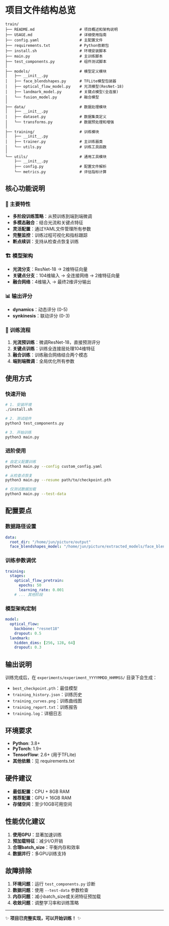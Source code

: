 # 项目文件结构总览

```
train/
├── README.md                    # 项目概述和架构说明
├── USAGE.md                     # 详细使用指南
├── config.yaml                  # 主配置文件
├── requirements.txt             # Python依赖包
├── install.sh                   # 环境安装脚本
├── main.py                      # 主训练脚本
├── test_components.py           # 组件测试脚本
│
├── models/                      # 模型定义模块
│   ├── __init__.py
│   ├── face_blendshapes.py      # TFLite模型包装器
│   ├── optical_flow_model.py    # 光流模型(ResNet-18)
│   ├── landmark_model.py        # 关键点模型(全连接)
│   └── fusion_model.py          # 融合模型
│
├── data/                        # 数据处理模块
│   ├── __init__.py
│   ├── dataset.py               # 数据集类定义
│   └── transforms.py            # 数据预处理和增强
│
├── training/                    # 训练模块
│   ├── __init__.py
│   ├── trainer.py               # 主训练器类
│   └── utils.py                 # 训练工具函数
│
└── utils/                       # 通用工具模块
    ├── __init__.py
    ├── config.py                # 配置文件解析
    └── metrics.py               # 评估指标计算
```

## 核心功能说明

### 🎯 主要特性
- **多阶段训练策略**：从预训练到端到端微调
- **多模态融合**：结合光流和关键点特征
- **灵活配置**：通过YAML文件管理所有参数
- **完整监控**：训练过程可视化和指标跟踪
- **断点续训**：支持从检查点恢复训练

### 🏗️ 模型架构
- **光流分支**：ResNet-18 → 2维特征向量
- **关键点分支**：104维输入 → 全连接网络 → 2维特征向量
- **融合网络**：4维输入 → 最终2维评分输出

### 📊 输出评分
- **dynamics**：动态评分 (0-5)
- **synkinesis**：联动评分 (0-3)

### 🔄 训练流程
1. **光流预训练**：微调ResNet-18，直接预测评分
2. **关键点训练**：训练全连接层处理104维特征
3. **融合训练**：训练融合网络结合两个模态
4. **端到端微调**：全局优化所有参数

## 使用方式

### 快速开始
```bash
# 1. 安装环境
./install.sh

# 2. 测试组件
python3 test_components.py

# 3. 开始训练
python3 main.py
```

### 进阶使用
```bash
# 自定义配置训练
python3 main.py --config custom_config.yaml

# 从检查点恢复
python3 main.py --resume path/to/checkpoint.pth

# 仅测试数据加载
python3 main.py --test-data
```

## 配置要点

### 数据路径设置
```yaml
data:
  root_dir: "/home/jun/picture/output"
  face_blendshapes_model: "/home/jun/picture/extracted_models/face_blendshapes.tflite"
```

### 训练参数调优
```yaml
training:
  stages:
    optical_flow_pretrain:
      epochs: 50
      learning_rate: 0.001
    # ... 其他阶段
```

### 模型架构定制
```yaml
model:
  optical_flow:
    backbone: "resnet18"
    dropout: 0.5
  landmark:
    hidden_dims: [256, 128, 64]
    dropout: 0.3
```

## 输出说明

训练完成后，在 `experiments/experiment_YYYYMMDD_HHMMSS/` 目录下会生成：
- `best_checkpoint.pth`：最佳模型
- `training_history.json`：训练历史
- `training_curves.png`：训练曲线图
- `training_report.txt`：训练报告
- `training.log`：详细日志

## 环境要求

- **Python**: 3.8+
- **PyTorch**: 1.9+
- **TensorFlow**: 2.6+ (用于TFLite)
- **其他依赖**：见 requirements.txt

## 硬件建议

- **最低配置**：CPU + 8GB RAM
- **推荐配置**：GPU + 16GB RAM
- **存储空间**：至少10GB可用空间

## 性能优化建议

1. **使用GPU**：显著加速训练
2. **预加载特征**：减少I/O开销
3. **合理batch_size**：平衡内存和效率
4. **数据并行**：多GPU训练支持

## 故障排除

1. **环境问题**：运行 `test_components.py` 诊断
2. **数据问题**：使用 `--test-data` 参数检查
3. **内存问题**：减小batch_size或关闭特征预加载
4. **收敛问题**：调整学习率和训练策略

---

✨ **项目已完整实现，可以开始训练！** ✨
